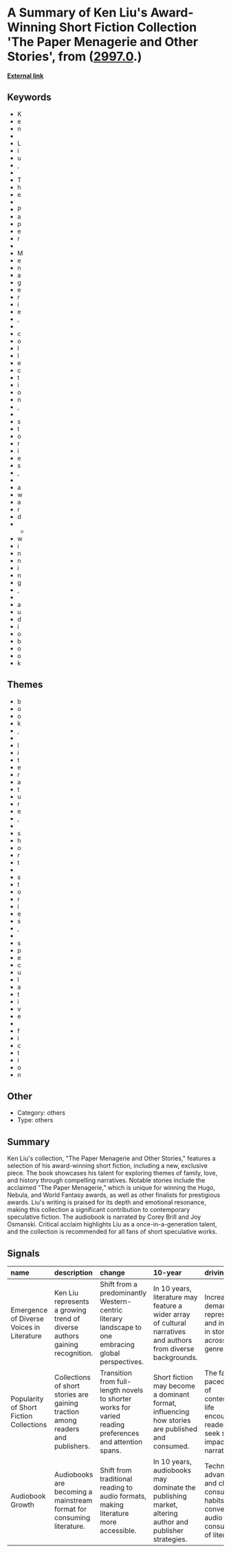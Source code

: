 # __A Summary of Ken Liu's Award-Winning Short Fiction Collection 'The Paper Menagerie and Other Stories'__, from ([2997.0](https://kghosh.substack.com/p/2997.0).)

__[External link](https://kenliu.name/blog/book/the-paper-menagerie-and-other-stories/)__



## Keywords

* K
* e
* n
*  
* L
* i
* u
* ,
*  
* T
* h
* e
*  
* P
* a
* p
* e
* r
*  
* M
* e
* n
* a
* g
* e
* r
* i
* e
* ,
*  
* c
* o
* l
* l
* e
* c
* t
* i
* o
* n
* ,
*  
* s
* t
* o
* r
* i
* e
* s
* ,
*  
* a
* w
* a
* r
* d
* -
* w
* i
* n
* n
* i
* n
* g
* ,
*  
* a
* u
* d
* i
* o
* b
* o
* o
* k

## Themes

* b
* o
* o
* k
* ,
*  
* l
* i
* t
* e
* r
* a
* t
* u
* r
* e
* ,
*  
* s
* h
* o
* r
* t
*  
* s
* t
* o
* r
* i
* e
* s
* ,
*  
* s
* p
* e
* c
* u
* l
* a
* t
* i
* v
* e
*  
* f
* i
* c
* t
* i
* o
* n

## Other

* Category: others
* Type: others

## Summary

Ken Liu's collection, "The Paper Menagerie and Other Stories," features a selection of his award-winning short fiction, including a new, exclusive piece. The book showcases his talent for exploring themes of family, love, and history through compelling narratives. Notable stories include the acclaimed "The Paper Menagerie," which is unique for winning the Hugo, Nebula, and World Fantasy awards, as well as other finalists for prestigious awards. Liu's writing is praised for its depth and emotional resonance, making this collection a significant contribution to contemporary speculative fiction. The audiobook is narrated by Corey Brill and Joy Osmanski. Critical acclaim highlights Liu as a once-in-a-generation talent, and the collection is recommended for all fans of short speculative works.

## Signals

| name                                      | description                                                                     | change                                                                                                  | 10-year                                                                                                        | driving-force                                                                                             |   relevancy |
|:------------------------------------------|:--------------------------------------------------------------------------------|:--------------------------------------------------------------------------------------------------------|:---------------------------------------------------------------------------------------------------------------|:----------------------------------------------------------------------------------------------------------|------------:|
| Emergence of Diverse Voices in Literature | Ken Liu represents a growing trend of diverse authors gaining recognition.      | Shift from a predominantly Western-centric literary landscape to one embracing global perspectives.     | In 10 years, literature may feature a wider array of cultural narratives and authors from diverse backgrounds. | Increasing demand for representation and inclusivity in storytelling across genres.                       |           4 |
| Popularity of Short Fiction Collections   | Collections of short stories are gaining traction among readers and publishers. | Transition from full-length novels to shorter works for varied reading preferences and attention spans. | Short fiction may become a dominant format, influencing how stories are published and consumed.                | The fast-paced nature of contemporary life encourages readers to seek shorter, impactful narratives.      |           3 |
| Audiobook Growth                          | Audiobooks are becoming a mainstream format for consuming literature.           | Shift from traditional reading to audio formats, making literature more accessible.                     | In 10 years, audiobooks may dominate the publishing market, altering author and publisher strategies.          | Technological advancements and changing consumer habits favor convenient audio consumption of literature. |           5 |
